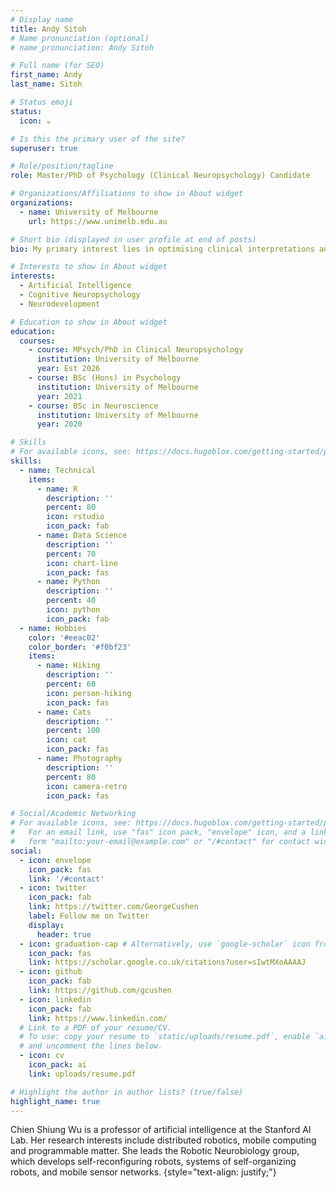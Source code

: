 ```yaml
---
# Display name
title: Andy Sitoh
# Name pronunciation (optional)
# name_pronunciation: Andy Sitoh

# Full name (for SEO)
first_name: Andy
last_name: Sitoh

# Status emoji
status:
  icon: ☕️

# Is this the primary user of the site?
superuser: true

# Role/position/tagline
role: Master/PhD of Psychology (Clinical Neuropsychology) Candidate

# Organizations/Affiliations to show in About widget
organizations:
  - name: University of Melbourne
    url: https://www.unimelb.edu.au

# Short bio (displayed in user profile at end of posts)
bio: My primary interest lies in optimising clinical interpretations and decision-making in neuropsychology

# Interests to show in About widget
interests:
  - Artificial Intelligence
  - Cognitive Neuropsychology
  - Neurodevelopment

# Education to show in About widget
education:
  courses:
    - course: MPsych/PhD in Clinical Neuropsychology  
      institution: University of Melbourne
      year: Est 2026 
    - course: BSc (Hons) in Psychology
      institution: University of Melbourne
      year: 2021
    - course: BSc in Neuroscience
      institution: University of Melbourne
      year: 2020

# Skills
# For available icons, see: https://docs.hugoblox.com/getting-started/page-builder/#icons
skills:
  - name: Technical
    items:
      - name: R
        description: ''
        percent: 80
        icon: rstudio
        icon_pack: fab
      - name: Data Science
        description: ''
        percent: 70
        icon: chart-line
        icon_pack: fas
      - name: Python
        description: ''
        percent: 40
        icon: python
        icon_pack: fab
  - name: Hobbies
    color: '#eeac02'
    color_border: '#f0bf23'
    items:
      - name: Hiking
        description: ''
        percent: 60
        icon: person-hiking
        icon_pack: fas
      - name: Cats
        description: ''
        percent: 100
        icon: cat
        icon_pack: fas
      - name: Photography
        description: ''
        percent: 80
        icon: camera-retro
        icon_pack: fas

# Social/Academic Networking
# For available icons, see: https://docs.hugoblox.com/getting-started/page-builder/#icons
#   For an email link, use "fas" icon pack, "envelope" icon, and a link in the
#   form "mailto:your-email@example.com" or "/#contact" for contact widget.
social:
  - icon: envelope
    icon_pack: fas
    link: '/#contact'
  - icon: twitter
    icon_pack: fab
    link: https://twitter.com/GeorgeCushen
    label: Follow me on Twitter
    display:
      header: true
  - icon: graduation-cap # Alternatively, use `google-scholar` icon from `ai` icon pack
    icon_pack: fas
    link: https://scholar.google.co.uk/citations?user=sIwtMXoAAAAJ
  - icon: github
    icon_pack: fab
    link: https://github.com/gcushen
  - icon: linkedin
    icon_pack: fab
    link: https://www.linkedin.com/
  # Link to a PDF of your resume/CV.
  # To use: copy your resume to `static/uploads/resume.pdf`, enable `ai` icons in `params.yaml`,
  # and uncomment the lines below.
  - icon: cv
    icon_pack: ai
    link: uploads/resume.pdf

# Highlight the author in author lists? (true/false)
highlight_name: true
---
```


Chien Shiung Wu is a professor of artificial intelligence at the Stanford AI Lab. Her research interests include distributed robotics, mobile computing and programmable matter. She leads the Robotic Neurobiology group, which develops self-reconfiguring robots, systems of self-organizing robots, and mobile sensor networks.
{style="text-align: justify;"}
